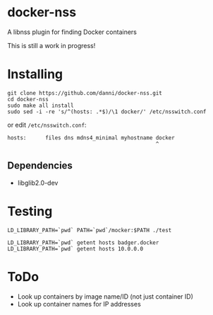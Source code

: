 docker-nss
==========

A libnss plugin for finding Docker containers

This is still a work in progress!

Installing
==========

    git clone https://github.com/danni/docker-nss.git
    cd docker-nss
    sudo make all install
    sudo sed -i -re 's/^(hosts: .*$)/\1 docker/' /etc/nsswitch.conf

or edit `/etc/nsswitch.conf`:

    hosts:      files dns mdns4_minimal myhostname docker
                                                   ^

## Dependencies

* libglib2.0-dev


Testing
=======

    LD_LIBRARY_PATH=`pwd` PATH=`pwd`/mocker:$PATH ./test

    LD_LIBRARY_PATH=`pwd` getent hosts badger.docker
    LD_LIBRARY_PATH=`pwd` getent hosts 10.0.0.0

ToDo
====

 * Look up containers by image name/ID (not just container ID)
 * Look up container names for IP addresses
